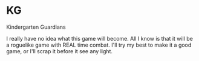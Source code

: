 KG
==

Kindergarten Guardians

I really have no idea what this game will become. All I know is that it will be a roguelike game with REAL time combat. I'll try my best to make it a good game, or I'll scrap it before it see any light.
